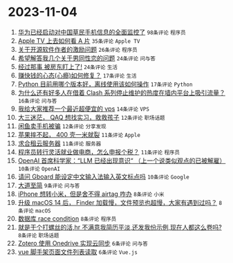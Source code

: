 # 2023-11-04

1. [华为已经启动对中国草民手机信息的全面监控了](https://www.v2ex.com/t/988525) `98条评论` `程序员`
1. [Apple TV 上去如何看 A 片](https://www.v2ex.com/t/988556) `35条评论` `Apple TV`
1. [关于开源软件作者的激励问题](https://www.v2ex.com/t/988513) `26条评论` `程序员`
1. [希望解答我几个关于男同性恋的问题](https://www.v2ex.com/t/988532) `24条评论` `问与答`
1. [经过那事 被房东盯上了!](https://www.v2ex.com/t/988515) `24条评论` `生活`
1. [赚快钱的心态(心瘾)如何修复？](https://www.v2ex.com/t/988543) `17条评论` `生活`
1. [Python 目前用哪个版本好，离线使用该如何操作](https://www.v2ex.com/t/988536) `17条评论` `Python`
1. [为什么还有好多人在借着 Clash 系列停止维护的热度在墙内平台上吸引流量？](https://www.v2ex.com/t/988499) `16条评论` `问与答`
1. [我给大家推荐一个最近超便宜的 vps](https://www.v2ex.com/t/988517) `14条评论` `VPS`
1. [大三迷茫， QAQ 想找实习，救救孩子](https://www.v2ex.com/t/988547) `12条评论` `职场话题`
1. [闲鱼卖手机被骗](https://www.v2ex.com/t/988544) `12条评论` `分享发现`
1. [苹果摔不起， 400 壳一米就裂](https://www.v2ex.com/t/988551) `11条评论` `Apple`
1. [求合租云服务器](https://www.v2ex.com/t/988530) `11条评论` `服务器`
1. [程序员转行灵活就业做电商，怎么申报个税？](https://www.v2ex.com/t/988519) `11条评论` `程序员`
1. [OpenAI 首席科学家：“LLM 已经出现意识“ （上一个说类似观点的已被解雇）](https://www.v2ex.com/t/988555) `10条评论` `OpenAI`
1. [请问 Gboard 能设定中文输入法输入英文标点吗](https://www.v2ex.com/t/988552) `10条评论` `Google`
1. [大道至简](https://www.v2ex.com/t/988534) `9条评论` `问与答`
1. [iPhone 想转小米，但是舍不得 airtag 咋办](https://www.v2ex.com/t/988574) `8条评论` `小米`
1. [升级 macOS 14 后， Finder 加载慢，文件预览也超慢，大家有遇到过吗？](https://www.v2ex.com/t/988535) `8条评论` `macOS`
1. [数据库 race condition](https://www.v2ex.com/t/988533) `8条评论` `程序员`
1. [就是干个打螺丝的活,hr 不满意我简历平淡,还发我份示例,现在人都这么卷吗?](https://www.v2ex.com/t/988507) `8条评论` `职场话题`
1. [Zotero 使用 Onedrive 实现云同步](https://www.v2ex.com/t/988539) `6条评论` `问与答`
1. [vue 脚手架页面文件列表读取](https://www.v2ex.com/t/988503) `6条评论` `Vue.js`
